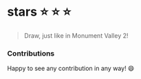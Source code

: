 # stars :star: :star: :star:
> Draw, just like in Monument Valley 2!

### Contributions
Happy to see any contribution in any way! :smile:
